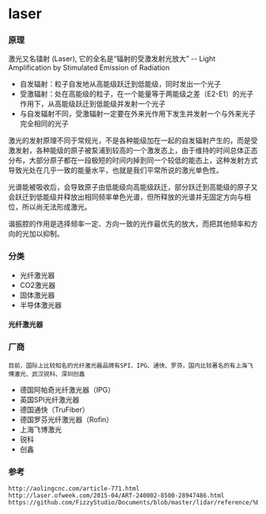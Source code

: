 # laser

### 原理

激光又名镭射  (Laser), 它的全名是“辐射的受激发射光放大” -- Light Amplification by Stimulated Emission of Radiation

* 自发辐射：粒子自发地从高能级跃迁到低能级，同时发出一个光子
* 受激辐射：处在高能级的粒子，在一个能量等于两能级之差（E2-E1）的光子作用下，从高能级跃迁到低能级并发射一个光子
* 与自发辐射不同，受激辐射一定要在外来光作用下发生并发射一个与外来光子完全相同的光子

激光的发射原理不同于常规光，不是各种能级加在一起的自发辐射产生的，而是受激发射，各种能级的原子被泵浦到较高的一个激发态上，由于维持的时间总体正态分布，大部分原子都在一段极短的时间内掉到同一个较低的能态上，这种发射方式导致光处在几乎一致的能量水平，也就是我们平常所说的激光单色性。

光谱能被吸收后，会导致原子由低能级向高能级跃迁，部分跃迁到高能级的原子又会跃迁到低能级并释放出相同频率单色光谱，但所释放的光谱并无固定方向与相位，所以尚无法形成激光。

谐振腔的作用是选择频率一定、方向一致的光作最优先的放大，而把其他频率和方向的光加以抑制。

### 分类

* 光纤激光器
* CO2激光器
* 固体激光器
* 半导体激光器

#### 光纤激光器




### 厂商

    目前，国际上比较知名的光纤激光器品牌有SPI、IPG、通快、罗芬，国内比较著名的有上海飞博激光、武汉锐科、深圳创鑫

* 德国阿帕奇光纤激光器（IPG）
* 英国SPI光纤激光器
* 德国通快（TruFiber）
* 德国罗芬光纤激光器（Rofin）
* 上海飞博激光
* 锐科
* 创鑫

### 参考

    http://aolingcnc.com/article-771.html
    http://laser.ofweek.com/2015-04/ART-240002-8500-28947486.html
    https://github.com/FizzyStudio/Documents/blob/master/lidar/reference/%E5%B8%B8%E7%94%A8%E6%BF%80%E5%85%89%E5%99%A8%E5%B7%A5%E4%BD%9C%E5%8E%9F%E7%90%86.ppt
    




